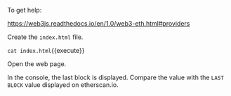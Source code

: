 To get help:

https://web3js.readthedocs.io/en/1.0/web3-eth.html#providers

Create the `index.html` file.

`cat index.html`{{execute}}

Open the web page.

In the console, the last block is displayed. Compare the value with the `LAST BLOCK` value displayed on etherscan.io.
